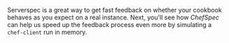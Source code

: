 Serverspec is a great way to get fast feedback on whether your cookbook behaves as you expect on a real instance. Next, you'll see how _ChefSpec_ can help us speed up the feedback process even more by simulating a `chef-client` run in memory.
